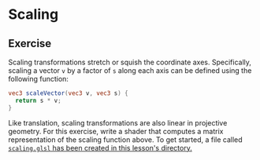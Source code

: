 # Scaling

## Exercise

Scaling transformations stretch or squish the coordinate axes. Specifically, scaling a vector `v` by a factor of `s` along each axis can be defined using the following function:

```glsl
vec3 scaleVector(vec3 v, vec3 s) {
  return s * v;
}
```

Like translation, scaling transformations are also linear in projective geometry. For this exercise, write a shader that computes a matrix representation of the scaling function above. To get started, a file called <a href="/open/geom-3" target="_blank">`scaling.glsl` has been created in this lesson's directory.</a>
